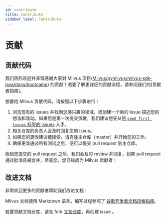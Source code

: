 ```yaml
---
id: contribute
title: Contribute
sidebar_label: Contribute
---
```


# 贡献

## 贡献代码

我们热烈欢迎并非常感谢大家对 Milvus 项目([Milvus/pymilvus/milvus-sdk-java/docs/bootcamp](https://github.com/milvus-io)) 的贡献！若要了解更详细的贡献流程，请参阅我们的[贡献者指南]。

想要给 Milvus 贡献代码，请按照以下步骤进行：

1. 浏览现有的 issues 并找到您感兴趣的领域，或创建一个新的 issue 描述您的想法和改动。如果您是第一次提交贡献，我们建议您先从[带 `good first issues` 标签的 issues](https://github.com/milvus-io/milvus/labels/good%20first%20issue) 入手。
2. 相关仓库的负责人会及时回复您的 issue。
3. 如果您的更改建议被接受，请克隆主仓库（master）并开始您的工作。
4. 确保更改通过所有测试之后，便可以提交 pull request 到主仓库。

收到您提交的 pull request 之后，我们会及时 review 并回复，如果 pull request 通过批准且被合并，恭喜您，您已经成为 Milvus 贡献者！

## 改进文档

非常欢迎更多的贡献者帮助我们改进文档！

Milvus 文档使用 Markdown 语言，编写过程参照了 [谷歌开发者文档风格指南](https://developers.google.com/style/)。

若要贡献文档仓库，请先 fork [文档仓库](https://github.com/milvus-io/docs)，再创建 issue 。

